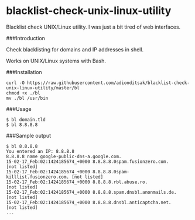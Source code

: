 # blacklist-check-unix-linux-utility
Blacklist check UNIX/Linux utility. I was just a bit tired of web interfaces.

###Introduction

Check blacklisting for domains and IP addresses in shell.

Works on UNIX/Linux systems with Bash.

###Installation

    curl -O https://raw.githubusercontent.com/adionditsak/blacklist-check-unix-linux-utility/master/bl
    chmod +x ./bl
    mv ./bl /usr/bin

###Usage

    $ bl domain.tld
    $ bl 8.8.8.8

###Sample output

    $ bl 8.8.8.8
    You entered an IP: 8.8.8.8
    8.8.8.8 name google-public-dns-a.google.com.
    15-02-17_Feb:02:1424185674_+0000 8.8.8.8.0spam.fusionzero.com.          [not listed]
    15-02-17_Feb:02:1424185674_+0000 8.8.8.8.0spam-killlist.fusionzero.com. [not listed]
    15-02-17_Feb:02:1424185674_+0000 8.8.8.8.rbl.abuse.ro.                  [not listed]
    15-02-17_Feb:02:1424185674_+0000 8.8.8.8.spam.dnsbl.anonmails.de.       [not listed]
    15-02-17_Feb:02:1424185674_+0000 8.8.8.8.dnsbl.anticaptcha.net.         [not listed]
    ...
